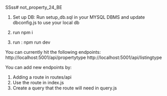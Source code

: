 SSss# not_property_24_BE

1. Set up DB: Run setup_db.sql in your MYSQL DBMS and update dbconfig.js to use your local db

2. run npm i

3. run : npm run dev

You can currently hit the following endpoints:
  http://localhost:5001/api/propertytype
  http://localhost:5001/api/listingtype
  
You can add new endpoints by:
1. Adding a route in routes/api
2. Use the route in index.js
3. Create a query that the route will need in query.js
